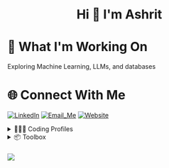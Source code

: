 # <h1 align="center">Hi 👋 I'm Ashrit</h1>

# 🚀 What I'm Working On

Exploring Machine Learning, LLMs, and databases<br>

# 🌐 Connect With Me 
<a href="https://www.linkedin.com/in/ashrit-ram-anala-6a73761b7/" target="_blank">![LinkedIn](https://img.shields.io/badge/LinkedIn-0077B5?style=for-the-badge&logo=linkedin&logoColor=white)</a> 
<a href="mailto:ashritramanala@yahoo.com" target="_blank">![Email_Me](https://img.shields.io/badge/email-720e9e?style=for-the-badge&logo=gmail&logoColor=white)</a>
<a href="https://ashrit-portfolio.vercel.app" target="_blank">
![Website](https://img.shields.io/badge/website-000000?style=for-the-badge&logo=About.me&logoColor=blue)</a>



<details>
  
<summary>👨🏽‍💻 Coding Profiles</summary>
<br>

<a href="https://leetcode.com/AshritRAnala/">![Leetcode](https://img.shields.io/badge/-LeetCode-000?style=for-the-badge&logo=LeetCode&logoColor=FFA116)</a>
<a href="https://www.hackerrank.com/profile/ashritramanala">![HackerRank](https://img.shields.io/badge/-Hackerrank-black?style=for-the-badge&logo=HackerRank&logoColor=2EC866)</a>


</details>

<details>

<summary> 📦 Toolbox</summary>
<br>

![React](https://img.shields.io/badge/React-20232A?style=for-the-badge&logo=react&logoColor=61DAFB) ![Next](https://img.shields.io/badge/next%20js-000000?style=for-the-badge&logo=nextdotjs&logoColor=white) ![Node](https://img.shields.io/badge/Node%20js-339933?style=for-the-badge&logo=nodedotjs&logoColor=white) ![Express](https://img.shields.io/badge/Express%20js-000000?style=for-the-badge&logo=express&logoColor=white) ![Vite](https://img.shields.io/badge/Vite-B73BFE?style=for-the-badge&logo=vite&logoColor=FFD62E) ![Java](https://img.shields.io/badge/java-%23ED8B00.svg?style=for-the-badge&logo=openjdk&logoColor=white) ![Springboot](https://img.shields.io/badge/Spring_Boot-6DB33F?style=for-the-badge&logo=spring-boot&logoColor=white) ![Mongo](https://img.shields.io/badge/MongoDB-4EA94B?style=for-the-badge&logo=mongodb&logoColor=white) ![Flask](https://img.shields.io/badge/Flask-000000?style=for-the-badge&logo=flask&logoColor=white) ![Firebase](https://img.shields.io/badge/firebase-ffca28?style=for-the-badge&logo=firebase&logoColor=black) ![MySQL](https://img.shields.io/badge/mysql-%2300000f.svg?style=for-the-badge&logo=mysql&logoColor=white) ![TensorFlow](https://img.shields.io/badge/TensorFlow-%23FF6F00.svg?style=for-the-badge&logo=TensorFlow&logoColor=white) ![Python](https://img.shields.io/badge/python-3670A0?style=for-the-badge&logo=python&logoColor=ffdd54) ![R](https://img.shields.io/badge/r-%23276DC3.svg?style=for-the-badge&logo=r&logoColor=white) ![Vercel](https://img.shields.io/badge/Vercel-000000?style=for-the-badge&logo=vercel&logoColor=white) ![AWS](https://img.shields.io/badge/Amazon_AWS-FF9900?style=for-the-badge&logo=amazonaws&logoColor=white) ![Heroku](https://img.shields.io/badge/Heroku-430098?style=for-the-badge&logo=heroku&logoColor=white) ![GithubPages](https://img.shields.io/badge/github%20pages-121013?style=for-the-badge&logo=github&logoColor=white) ![Netlify](https://img.shields.io/badge/netlify-%23000000.svg?style=for-the-badge&logo=netlify&logoColor=#00C7B7) ![Azure](https://img.shields.io/badge/azure-%230072C6.svg?style=for-the-badge&logo=microsoftazure&logoColor=white) ![PyTorch](https://img.shields.io/badge/PyTorch-%23EE4C2C.svg?style=for-the-badge&logo=PyTorch&logoColor=white) ![scikit-learn](https://img.shields.io/badge/scikit--learn-%23F7931E.svg?style=for-the-badge&logo=scikit-learn&logoColor=white) ![ChartJS](https://img.shields.io/badge/Chart%20js-FF6384?style=for-the-badge&logo=chartdotjs&logoColor=white) ![Matplotlib](https://img.shields.io/badge/Matplotlib-%23ffffff.svg?style=for-the-badge&logo=Matplotlib&logoColor=black) ![TailwindCSS](https://img.shields.io/badge/tailwindcss-%2338B2AC.svg?style=for-the-badge&logo=tailwind-css&logoColor=white) ![DaisyUI](https://img.shields.io/badge/daisyUI-1ad1a5?style=for-the-badge&logo=daisyui&logoColor=white) ![Bootstrap](https://img.shields.io/badge/Bootstrap-563D7C?style=for-the-badge&logo=bootstrap&logoColor=white) ![React Router](https://img.shields.io/badge/React_Router-CA4245?style=for-the-badge&logo=react-router&logoColor=white)

</details>

###
![](https://komarev.com/ghpvc/?username=ashrit-ram-anala)


